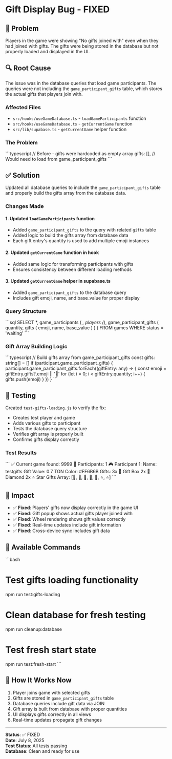 # Gift Display Bug - FIXED

## 🐛 Problem
Players in the game were showing "No gifts joined with" even when they had joined with gifts. The gifts were being stored in the database but not properly loaded and displayed in the UI.

## 🔍 Root Cause
The issue was in the database queries that load game participants. The queries were not including the `game_participant_gifts` table, which stores the actual gifts that players join with.

### Affected Files
- `src/hooks/useGameDatabase.ts` - `loadGameParticipants` function
- `src/hooks/useGameDatabase.ts` - `getCurrentGame` function  
- `src/lib/supabase.ts` - `getCurrentGame` helper function

### The Problem
\`\`\`typescript
// Before - gifts were hardcoded as empty array
gifts: [], // Would need to load from game_participant_gifts
\`\`\`

## ✅ Solution
Updated all database queries to include the `game_participant_gifts` table and properly build the gifts array from the database data.

### Changes Made

#### 1. Updated `loadGameParticipants` function
- Added `game_participant_gifts` to the query with related `gifts` table
- Added logic to build the gifts array from database data
- Each gift entry's quantity is used to add multiple emoji instances

#### 2. Updated `getCurrentGame` function in hook
- Added same logic for transforming participants with gifts
- Ensures consistency between different loading methods

#### 3. Updated `getCurrentGame` helper in supabase.ts
- Added `game_participant_gifts` to the database query
- Includes gift emoji, name, and base_value for proper display

### Query Structure
\`\`\`sql
SELECT 
  *,
  game_participants (
    *,
    players (*),
    game_participant_gifts (
      quantity,
      gifts (
        emoji,
        name,
        base_value
      )
    )
  )
FROM games
WHERE status = 'waiting'
\`\`\`

### Gift Array Building Logic
\`\`\`typescript
// Build gifts array from game_participant_gifts
const gifts: string[] = []
if (participant.game_participant_gifts) {
  participant.game_participant_gifts.forEach((giftEntry: any) => {
    const emoji = giftEntry.gifts?.emoji || '🎁'
    for (let i = 0; i < giftEntry.quantity; i++) {
      gifts.push(emoji)
    }
  })
}
\`\`\`

## 🧪 Testing
Created `test-gifts-loading.js` to verify the fix:
- Creates test player and game
- Adds various gifts to participant
- Tests the database query structure
- Verifies gift array is properly built
- Confirms gifts display correctly

### Test Results
\`\`\`
✅ Current game found: 9999
👥 Participants: 1
🎮 Participant 1:
   Name: testgifts
   Gift Value: 0.7 TON
   Color: #FF6B6B
   Gifts:
     3x 🎁 Gift Box
     2x 💎 Diamond
     2x ⭐ Star
   Gifts Array: [🎁, 🎁, 🎁, 💎, 💎, ⭐, ⭐]
\`\`\`

## 🎯 Impact
- ✅ **Fixed**: Players' gifts now display correctly in the game UI
- ✅ **Fixed**: Gift popup shows actual gifts player joined with
- ✅ **Fixed**: Wheel rendering shows gift values correctly
- ✅ **Fixed**: Real-time updates include gift information
- ✅ **Fixed**: Cross-device sync includes gift data

## 📝 Available Commands
\`\`\`bash
# Test gifts loading functionality
npm run test:gifts-loading

# Clean database for fresh testing
npm run cleanup:database

# Test fresh start state
npm run test:fresh-start
\`\`\`

## 🔄 How It Works Now
1. Player joins game with selected gifts
2. Gifts are stored in `game_participant_gifts` table
3. Database queries include gift data via JOIN
4. Gift array is built from database with proper quantities
5. UI displays gifts correctly in all views
6. Real-time updates propagate gift changes

---

**Status**: ✅ FIXED  
**Date**: July 8, 2025  
**Test Status**: All tests passing  
**Database**: Clean and ready for use
